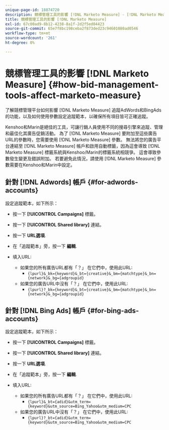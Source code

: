 ```yaml
---
unique-page-id: 18874720
description: 競標管理工具的影響 [!DNL Marketo Measure] - [!DNL Marketo Measure]  — 產品檔案
title: 競標管理工具的影響 [!DNL Marketo Measure]
exl-id: 67c00ad9-8b12-4238-8a1f-2d2f5ed04423
source-git-commit: 65e7f8bc198ceba2f873ded23c94601080ad0546
workflow-type: tm+mt
source-wordcount: '261'
ht-degree: 0%

---
```


# 競標管理工具的影響 [!DNL Marketo Measure] {#how-bid-management-tools-affect-marketo-measure}

了解競標管理平台如何影響 [!DNL Marketo Measure] 追蹤AdWords和BingAds的功能，以及如何使用參數設定追蹤範本，以確保所有項目皆可正確追蹤。

Kenshoo和Marin是絕佳的工具，可讓行銷人員使用不同的搜尋引擎來追蹤、管理和最佳化其廣告促銷活動。 為了 [!DNL Marketo Measure] 要附加至這些廣告URL的參數時，您需要使用 [!DNL Marketo Measure] 參數。 無法將您的廣告平台連結至 [!DNL Marketo Measure] 帳戶和啟用自動標籤，因為這會導致 [!DNL Marketo Measure] 標籤系統與Kenshoo/Marin的標籤系統相競爭。 這會導致參數發生變更及錯誤附加。 若要避免此情況，請使用 [!DNL Marketo Measure] 參數需要在Kenshoo和Marin中設定。

## 針對 [!DNL Adwords] 帳戶 {#for-adwords-accounts}

設定追蹤範本，如下所示：

* 按一下 **[!UICONTROL Campaigns]** 標籤。
* 按一下 **[!UICONTROL Shared library]** 連結。
* 按一下 **URL選項**.
* 在「追蹤範本」旁，按一下 **編輯**.
* 填入URL:

   * 如果您的所有廣告URL都有「？」 在它們中，使用此URL:
      * `{lpurl}&_bk={keyword}&_bt={creative}&_bm={matchtype}&_bn={network}&_bg={adgroupid}`
   * 如果您的廣告URL中沒有「？」 在它們中，使用此URL:
      * `{lpurl}?_bk={keyword}&_bt={creative}&_bm={matchtype}&_bn={network}&_bg={adgroupid}`


## 針對 [!DNL Bing Ads] 帳戶 {#for-bing-ads-accounts}

設定追蹤範本，如下所示：

* 按一下 **[!UICONTROL Campaigns]** 標籤。
* 按一下 **[!UICONTROL Shared library]** 連結。
* 按一下 **URL選項**.
* 在「追蹤範本」旁，按一下 **編輯**.
* 填入URL:

   * 如果您的所有廣告URL都有「？」 在它們中，使用此URL:
      * `{lpurl}&_bt={adid}&utm_term={keyword}&utm_source=Bing_Yahoo&utm_medium=CPC`
   * 如果您的廣告URL中沒有「？」 在它們中，使用此URL:
      * `{lpurl}?_bt={adid}&utm_term={keyword}&utm_source=Bing_Yahoo&utm_medium=CPC`
